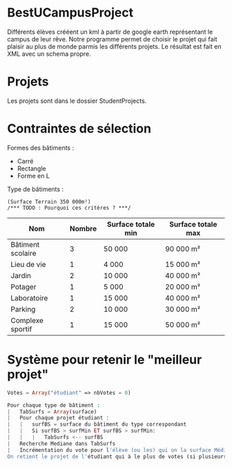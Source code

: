 # BestUCampusProject
Différents élèves crééent un kml à partir de google earth représentant le campus de leur rêve. Notre programme permet de choisir le projet qui fait plaisir au plus de monde parmis les différents projets. Le résultat est fait en XML avec un schema propre.

# Projets
Les projets sont dans le dossier StudentProjects.

# Contraintes de sélection
Formes des bâtiments : 
* Carré
* Rectangle
* Forme en L

Type de bâtiments :
````
(Surface Terrain 350 000m²)
/*** TODO : Pourquoi ces critères ? ***/
````

 Nom | Nombre | Surface totale min | Surface totale max
--------------|--------------|--------------|--------------
 Bâtiment scolaire | 3 | 50 000 | 90 000 m²
 Lieu de vie | 1 | 4 000 | 15 000 m²
 Jardin | 2 | 10 000 | 40 000 m²
 Potager | 1 | 5 000 | 20 000 m²
 Laboratoire | 1 | 15 000 | 40 000 m²
 Parking | 2 | 10 000 | 30 000 m²
 Complexe sportif | 1 | 15 000 | 50 000 m²

# Système pour retenir le "meilleur projet"
````php
Votes = Array("étudiant" => nbVotes = 0)

Pour chaque type de bâtiment :
|	TabSurfs = Array(surface)
|	Pour chaque projet étudiant :
|	|	surfBS = surface du bâtiment du type correspondant
|	|	Si surfBS > surfMin ET surfBS > surfMin:
|	|	|	TabSurfs <-- surfBS
|	Recherche Mediane dans TabSurfs
|	Incrémentation du vote pour l'élève (ou les) qui on la surface Médiane 
On retient le projet de l'étudiant qui à le plus de votes (si plusieurs random parmis les gagnants)
````
